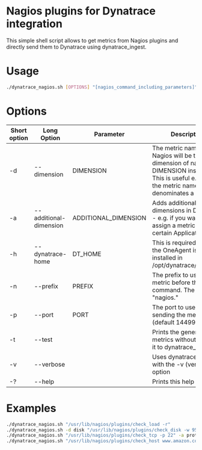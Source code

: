 # Nagios plugins for Dynatrace integration

This simple shell script allows to get metrics from Nagios plugins and directly send them to Dynatrace using dynatrace_ingest.
# Usage
```bash
./dynatrace_nagios.sh [OPTIONS] "[nagios_command_including_parameters]"
``` 

# Options
Short option | Long Option | Parameter | Description
------------ | ----------- | --------- | -----------
-d | --dimension | DIMENSION  | The metric name from Nagios will be treated as dimension of name DIMENSION instead. This is useful e.g. when the metric name denominates a disk etc.
-a | --additional-dimension | ADDITIONAL_DIMENSION | Adds additional static dimensions in Dynatrace - e.g. if you want to assign a metric to a certain Application.
-h | --dynatrace-home | DT_HOME | This is required to set if the OneAgent is not installed in /opt/dynatrace/oneagent
-n | --prefix | PREFIX | The prefix to use for this metric before the command. The default is "nagios."
-p | --port | PORT | The port to use for sending the metrics (default 14499)
-t | --test | | Prints the generated metrics without sending it to dynatrace_ingest
-v | --verbose | | Uses dynatrace_ingest with the -v (verbose) option
-? | --help | | Prints this help page
        
        
# Examples

```bash
./dynatrace_nagios.sh "/usr/lib/nagios/plugins/check_load -r"
./dynatrace_nagios.sh -d disk "/usr/lib/nagios/plugins/check_disk -w 95 -c 98"
./dynatrace_nagios.sh "/usr/lib/nagios/plugins/check_tcp -p 22" -a protocol=ssh -v
./dynatrace_nagios.sh "/usr/lib/nagios/plugins/check_host www.amazon.com" -a dt.entity.application=APPLICATION-073FCAFAFDEAAC57 --test
```
